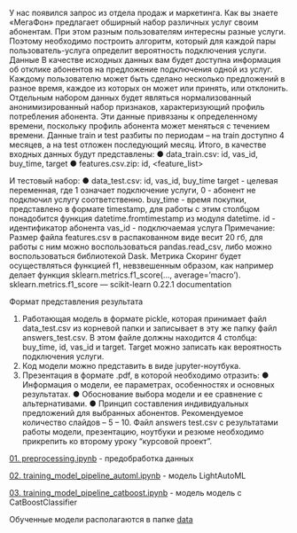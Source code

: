 У нас появился запрос из отдела продаж и маркетинга. Как вы знаете «МегаФон» предлагает обширный набор различных услуг своим абонентам. При этом разным пользователям интересны разные услуги. Поэтому необходимо построить  алгоритм, который для каждой пары пользователь-услуга определит вероятность подключения услуги.
Данные
В качестве исходных данных вам будет доступна информация об отклике абонентов на предложение подключения одной из услуг. Каждому пользователю может быть сделано несколько предложений в разное время, каждое из которых он может или принять, или отклонить.
Отдельным набором данных будет являться нормализованный анонимизированный набор признаков, характеризующий профиль потребления абонента. Эти данные привязаны к определенному времени, поскольку профиль абонента может меняться с течением времени.
Данные train и test разбиты по периодам – на train доступно 4 месяцев, а на test отложен последующий месяц. 
Итого, в качестве входных данных будут представлены:
●	data_train.csv: id, vas_id, buy_time, target
●	features.csv.zip: id, <feature_list> 

И тестовый набор:
●	data_test.csv: id, vas_id, buy_time
target - целевая переменная, где 1 означает подключение услуги, 0 - абонент не подключил услугу соответственно. 
buy_time - время покупки, представлено в формате timestamp, для работы с этим столбцом понадобится функция datetime.fromtimestamp из модуля datetime.
id - идентификатор абонента
vas_id - подключаемая услуга
Примечание: Размер файла features.csv в распакованном виде весит 20 гб, для работы  с ним можно воспользоваться pandas.read_csv, либо можно воспользоваться библиотекой Dask.
Метрика
Скоринг будет осуществляться функцией f1, невзвешенным образом, как например делает функция sklearn.metrics.f1_score(…, average=’macro’).
 sklearn.metrics.f1_score — scikit-learn 0.22.1 documentation





Формат представления результата
1.	Работающая модель в формате pickle, которая принимает файл data_test.csv из корневой папки и записывает в эту же папку файл answers_test.csv. В этом файле должны находится 4 столбца: buy_time, id, vas_id и target. Target можно записать как вероятность подключения услуги.
2.	Код модели можно представить в виде jupyter-ноутбука. 
3.	Презентация в формате .pdf, в которой необходимо отразить:
●	Информация о модели, ее параметрах, особенностях и основных результатах.
●	Обоснование выбора модели и ее сравнение с альтернативами.
●	Принцип составления индивидуальных предложений для выбранных абонентов.
Рекомендуемое количество слайдов – 5 – 10.
Файл answers test.csv с результатами работы модели, презентацию, ноутбуки и резюме необходимо прикрепить ко второму уроку “курсовой проект”.

[01. preprocessing.ipynb](https://github.com/OkhotnikovVV/Education/blob/main/GB/04_quarter/Megafon/01_preprocessing.ipynb) - предобработка данных

[02. training_model_pipeline_automl.ipynb](https://github.com/OkhotnikovVV/Education/blob/main/GB/04_quarter/Megafon/02_traning_model_pipline_automl.ipynb) - модель LightAutoML

[03. training_model_pipeline_catboost.ipynb](https://github.com/OkhotnikovVV/Education/blob/main/GB/04_quarter/Megafon/03_traning_model_pipline_catboost.ipynb) - модель модель c CatBoostClassifier

Обученные модели располагаются в папке [data](https://github.com/OkhotnikovVV/Education/tree/main/GB/04_quarter/Megafon/data)